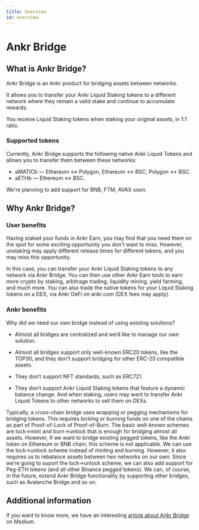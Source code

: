 ```yaml
---
title: Overview
id: overview
---
```

# Ankr Bridge

## What is Ankr Bridge?

Ankr Bridge is an Ankr product for bridging assets between networks. 

It allows you to transfer your Ankr Liquid Staking tokens to a different network where they remain a valid stake and continue to accumulate rewards.

You receive Liquid Staking tokens when staking your original assets, in 1:1 ratio.

### Supported tokens

Currently, Ankr Bridge supports the following native Ankr Liquid Tokens and allows you to transfer them between these networks:

* aMATICb — Ethereum <-> Polygon, Ethereum <-> BSC, Polygon <-> BSC. 
* aETHb — Ethereum <-> BSC.

We're planning to add support for BNB, FTM, AVAX soon. 

## Why Ankr Bridge?

### User benefits

Having staked your funds in Ankr Earn, you may find that you need them on the spot for some exciting opportunity you don't want to miss.
However, unstaking may apply different release times for different tokens, and you may miss this opportunity.

In this case, you can transfer your Ankr Liquid Staking tokens to any network via Ankr Bridge.
You can then use other Ankr Earn tools to earn more crypto by staking, arbitrage trading, liquidity mining, yield farming, and much more.
You can also trade the native tokens for your Liquid Staking tokens on a DEX, via Ankr DeFi on ankr.com (DEX fees may apply). 

### Ankr benefits

Why did we need our own bridge instead of using existing solutions? 

* Almost all bridges are centralized and we’d like to manage our own solution.

* Almost all bridges support only well-known ERC20 tokens, like the TOP30, and they don't support bridging for other ERC-20 compatible assets.

* They don’t support NFT standards, such as ERC721.

* They don’t support Ankr Liquid Staking tokens that feature a dynamic balance change. And when staking, users may want to transfer Ankr Liquid Tokens to other networks to sell them on DEXs.

Typically, a cross-chain bridge uses wrapping or pegging mechanisms for bridging tokens. 
This requires locking or burning funds on one of the chains as part of Proof-of-Lock of Proof-of-Burn.
The basic well-known schemes are lock->mint and burn->unlock that is enough for bridging almost all assets. 
However, if we want to bridge existing pegged tokens, like the Ankr token on Ethereum or BNB chain, this scheme is not applicable. 
We can use the lock->unlock scheme instead of minting and burning. However, it also requires us to rebalance assets between two networks on our own.
Since we’re going to suport the lock->unlock scheme, we can also add support for Peg-ETH tokens (and all other Binance pegged tokens).
We can, of course, in the future, extend Ankr Bridge functionality by supporting other bridges, such as Avalanche Bridge and so on.

## Additional information

If you want to know more, we have an interesting [article about Ankr Bridge](https://medium.com/ankr-network/ankr-bridge-now-on-ankr-earn-cf20bade7317) on Medium.




